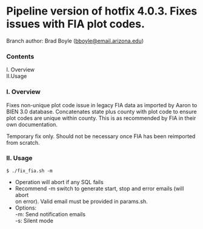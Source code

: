 # Pipeline version of hotfix 4.0.3. Fixes issues with FIA plot codes. 

Branch author: Brad Boyle (bboyle@email.arizona.edu)  

### Contents


I. Overview  
II.Usage  

### I. Overview

Fixes non-unique plot code issue in legacy FIA data as imported by Aaron to BIEN 3.0 database. Concatenates state plus county with plot code to ensure plot codes are unique within county. This is as recommended by FIA in their own documentation. 

Temporary fix only. Should not be necessary once FIA has been reimported from scratch. 

### II. Usage

```
$ ./fix_fia.sh -m
```

  * Operation will abort if any SQL fails
  * Recommend -m switch to generate start, stop and error emails (will abort  
    on error). Valid email must be provided in params.sh.
  * Options:  
  	-m: Send notification emails  
  	-s: Silent mode  

